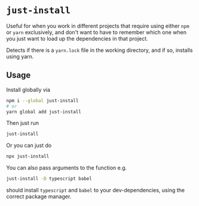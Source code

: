 # `just-install`

Useful for when you work in different projects that require using either `npm` or `yarn` exclusively, and don't want to have to remember which one when you just want to load up the dependencies in that project.

Detects if there is a `yarn.lock` file in the working directory, and if so, installs using yarn.

## Usage

Install globally via 
```sh
npm i --global just-install
# or
yarn global add just-install
```

Then just run 

```sh
just-install
```

Or you can just do 

```sh
npx just-install
```

You can also pass arguments to the function e.g. 

```sh
just-install -D typescript babel
```

 should install `typescript` and `babel` to your dev-dependencies, using the correct package manager.

